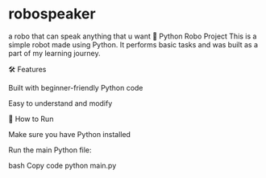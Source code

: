 # robospeaker
a robo that can speak anything that u want 
🤖 Python Robo Project
This is a simple robot made using Python. It performs basic tasks and was built as a part of my learning journey.

🛠 Features

Built with beginner-friendly Python code

Easy to understand and modify

📁 How to Run


Make sure you have Python installed

Run the main Python file:

bash
Copy code
python main.py
